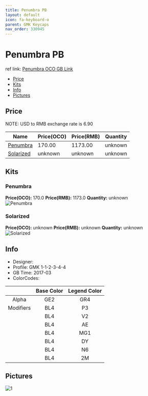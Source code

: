 ```yaml
---
title: Penumbra PB
layout: default
icon: fa-keyboard-o
parent: GMK Keycaps
nav_order: 330945
---
```


# Penumbra PB

ref link: [Penumbra OCO GB Link](https://www.originativeco.com/products/penumbra)

* [Price](#price)
* [Kits](#kits)
* [Info](#info)
* [Pictures](#pictures)


## Price  
NOTE: USD to RMB exchange rate is 6.90

| Name          | Price(OCO)    |  Price(RMB) | Quantity |
| ------------- | ------------ |  ---------- | -------- |
|[Penumbra](#penumbra)|170.00|1173.00|unknown|
|[Solarized](#solarized)|unknown|unknown|unknown|


## Kits
### Penumbra
**Price(OCO):** 170.0    **Price(RMB):** 1173.0    **Quantity:** unknown  
<img src="{{ 'assets/images/gmk-keycaps/penumbra/kits_pics/penumbra.png' | relative_url }}" alt="Penumbra" class="image featured">

### Solarized
**Price(OCO):** unknown    **Price(RMB):** unknown    **Quantity:** unknown  
<img src="{{ 'assets/images/gmk-keycaps/penumbra/kits_pics/solarized.png' | relative_url }}" alt="Solarized" class="image featured">


## Info
* Designer: 
* Profile: GMK 1-1-2-3-4-4
* GB Time: 2017-03
* ColorCodes: 

| |Base Color     | Legend Color
| :-------------: | :-------------: | :------------:
|Alpha|GE2|GR4
|Modifiers|BL4|P3
||BL4|V2
||BL4|AE
||BL4|MG1
||BL4|DY
||BL4|N6
||BL4|2M


## Pictures
<img src="{{ 'assets/images/gmk-keycaps/penumbra/rendering_pics/1.jpg' | relative_url }}" alt="1" class="image featured">
